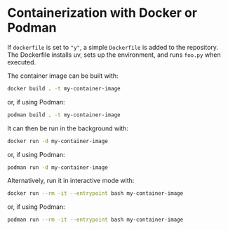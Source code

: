 # Containerization with Docker or Podman

If `dockerfile` is set to `"y"`, a simple `Dockerfile` is added to the
repository. The Dockerfile installs uv, sets up the environment, and runs
`foo.py` when executed.

The container image can be built with:

```bash
docker build . -t my-container-image
```

or, if using Podman:

```bash
podman build . -t my-container-image
```

It can then be run in the background with:

```bash
docker run -d my-container-image
```

or, if using Podman:

```bash
podman run -d my-container-image
```

Alternatively, run it in interactive mode with:

```bash
docker run --rm -it --entrypoint bash my-container-image
```

or, if using Podman:

```bash
podman run --rm -it --entrypoint bash my-container-image
```

